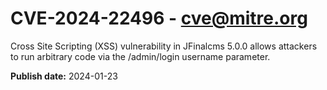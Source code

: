 # CVE-2024-22496 - cve@mitre.org

Cross Site Scripting (XSS) vulnerability in JFinalcms 5.0.0 allows attackers to run arbitrary code via the /admin/login username parameter.

**Publish date:** 2024-01-23
